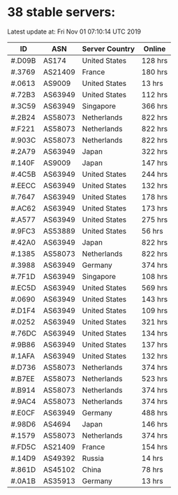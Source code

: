 # 38 stable servers:

Latest update at: Fri Nov 01 07:10:14 UTC 2019

| ID | ASN | Server Country | Online |
| -- | --- | -------------- | ------ |
| #.D09B | AS174 | United States | 128 hrs |
| #.3769 | AS21409 | France | 180 hrs |
| #.0613 | AS9009 | United States | 13 hrs |
| #.72B3 | AS63949 | United States | 112 hrs |
| #.3C59 | AS63949 | Singapore | 366 hrs |
| #.2B24 | AS58073 | Netherlands | 822 hrs |
| #.F221 | AS58073 | Netherlands | 822 hrs |
| #.903C | AS58073 | Netherlands | 822 hrs |
| #.2A79 | AS63949 | Japan | 322 hrs |
| #.140F | AS9009 | Japan | 147 hrs |
| #.4C5B | AS63949 | United States | 244 hrs |
| #.EECC | AS63949 | United States | 132 hrs |
| #.7647 | AS63949 | United States | 178 hrs |
| #.AC62 | AS63949 | United States | 173 hrs |
| #.A577 | AS63949 | United States | 275 hrs |
| #.9FC3 | AS53889 | United States | 56 hrs |
| #.42A0 | AS63949 | Japan | 822 hrs |
| #.1385 | AS58073 | Netherlands | 822 hrs |
| #.3988 | AS63949 | Germany | 374 hrs |
| #.7F1D | AS63949 | Singapore | 108 hrs |
| #.EC5D | AS63949 | United States | 569 hrs |
| #.0690 | AS63949 | United States | 143 hrs |
| #.D1F4 | AS63949 | United States | 109 hrs |
| #.0252 | AS63949 | United States | 321 hrs |
| #.76DC | AS63949 | United States | 134 hrs |
| #.9B86 | AS63949 | United States | 137 hrs |
| #.1AFA | AS63949 | United States | 132 hrs |
| #.D736 | AS58073 | Netherlands | 374 hrs |
| #.B7EE | AS58073 | Netherlands | 523 hrs |
| #.B914 | AS58073 | Netherlands | 374 hrs |
| #.9AC4 | AS58073 | Netherlands | 374 hrs |
| #.E0CF | AS63949 | Germany | 488 hrs |
| #.98D6 | AS4694 | Japan | 146 hrs |
| #.1579 | AS58073 | Netherlands | 374 hrs |
| #.FD5C | AS21409 | France | 154 hrs |
| #.14D9 | AS49392 | Russia | 14 hrs |
| #.861D | AS45102 | China | 78 hrs |
| #.0A1B | AS35913 | Germany | 13 hrs |

